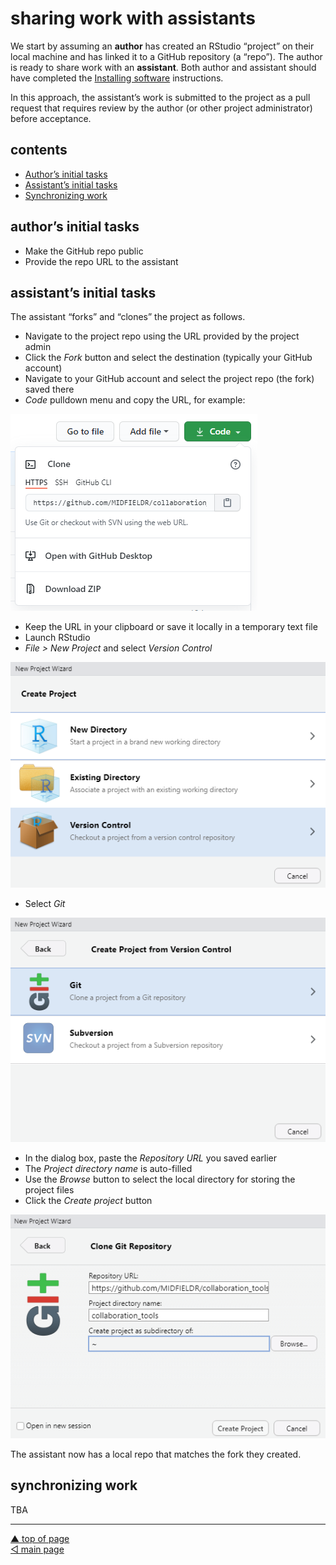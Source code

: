 sharing work with assistants
================

We start by assuming an **author** has created an RStudio “project” on
their local machine and has linked it to a GitHub repository (a “repo”).
The author is ready to share work with an **assistant**. Both author and
assistant should have completed the [Installing
software](p001-install-software.md) instructions.

In this approach, the assistant’s work is submitted to the project as a
pull request that requires review by the author (or other project
administrator) before acceptance.

## contents

-   [Author’s initial tasks](#authors-initial-tasks)
-   [Assistant’s initial tasks](#assistants-initial-tasks)
-   [Synchronizing work](#synchronizing-work)

## author’s initial tasks

-   Make the GitHub repo public  
-   Provide the repo URL to the assistant

## assistant’s initial tasks

The assistant “forks” and “clones” the project as follows.

-   Navigate to the project repo using the URL provided by the project
    admin
-   Click the *Fork* button and select the destination (typically your
    GitHub account)  
-   Navigate to your GitHub account and select the project repo (the
    fork) saved there
-   *Code* pulldown menu and copy the URL, for example:

![](../resources/git-collab-001.png)

-   Keep the URL in your clipboard or save it locally in a temporary
    text file
-   Launch RStudio
-   *File &gt; New Project* and select *Version Control*

![](../resources/git-collab-002.png)

-   Select *Git*

![](../resources/git-collab-003.png)

-   In the dialog box, paste the *Repository URL* you saved earlier
-   The *Project directory name* is auto-filled
-   Use the *Browse* button to select the local directory for storing
    the project files
-   Click the *Create project* button

![](../resources/git-collab-004.png)

The assistant now has a local repo that matches the fork they created.

## synchronizing work

TBA

------------------------------------------------------------------------

<a href="#top">▲ top of page</a>  
[◁ main page](../README.md)
